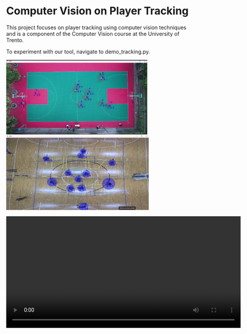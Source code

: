 # Computer Vision on Player Tracking

This project focuses on player tracking using computer vision techniques and is a component of the Computer Vision course at the University of Trento. 

To experiment with our tool, navigate to demo_tracking.py.

<img src="images/tracking1.png" height="200">

<img src="images/tracking2.png" height="200">

<video width="630" height="300" src="https://github.com/etienne-bnd/computer_vision/blob/62d364ada157685472c8b83feedf3e71c7962ce2/demo_tracking.mp4"></video>
